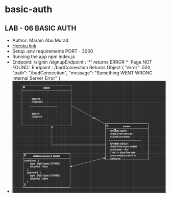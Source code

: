 # basic-auth

## LAB - 06 BASIC AUTH

* Author: Maram Abu Murad
* [Heroku link](https://marram-basic-auth.herokuapp.com/)
* Setup .env requirements PORT - 3000
* Running the app npm index.js
* Endpoint: /signin  /signupEndpoint : '*' returns ERROR * 'Page NOT FOUND.' Endpoint : /badConnection Returns Object { "error": 500, "path": "/badConnection", "message": "Something WENT WRONG Internal Server Error" }
* ![UML Diagram](uml06.png) 